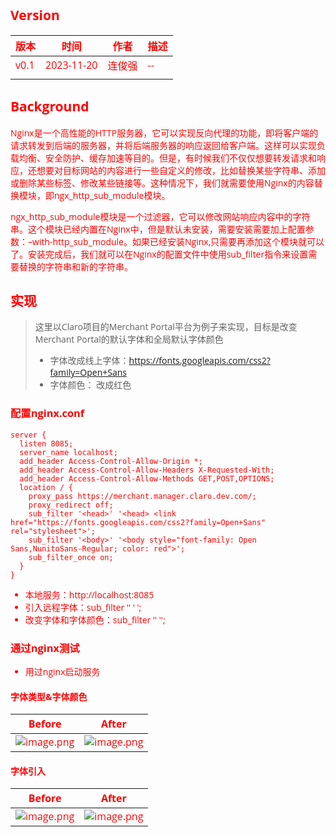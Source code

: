 ## Version
| **版本** | **时间** | **作者** | **描述** |
| --- | --- | --- | --- |
| v0.1 | 2023-11-20 | 连俊强 | -- |
|  |  |  |  |


## Background
Nginx是一个高性能的HTTP服务器，它可以实现反向代理的功能，即将客户端的请求转发到后端的服务器，并将后端服务器的响应返回给客户端。这样可以实现负载均衡、安全防护、缓存加速等目的。但是，有时候我们不仅仅想要转发请求和响应，还想要对目标网站的内容进行一些自定义的修改，比如替换某些字符串、添加或删除某些标签、修改某些链接等。这种情况下，我们就需要使用Nginx的内容替换模块，即ngx_http_sub_module模块。

ngx_http_sub_module模块是一个过滤器，它可以修改网站响应内容中的字符串。这个模块已经内置在Nginx中，但是默认未安装，需要安装需要加上配置参数：–with-http_sub_module。如果已经安装Nginx,只需要再添加这个模块就可以了。安装完成后，我们就可以在Nginx的配置文件中使用sub_filter指令来设置需要替换的字符串和新的字符串。

## 实现
> 这里以Claro项目的Merchant Portal平台为例子来实现，目标是改变Merchant Portal的默认字体和全局默认字体颜色
> - 字体改成线上字体：https://fonts.googleapis.com/css2?family=Open+Sans
> - 字体颜色： 改成红色

### 配置nginx.conf
```nginx
server {
  listen 8085;
  server_name localhost;
  add_header Access-Control-Allow-Origin *;
  add_header Access-Control-Allow-Headers X-Requested-With;
  add_header Access-Control-Allow-Methods GET,POST,OPTIONS;
  location / {
    proxy_pass https://merchant.manager.claro.dev.com/;
    proxy_redirect off;
    sub_filter '<head>' '<head> <link href="https://fonts.googleapis.com/css2?family=Open+Sans" rel="stylesheet">';
    sub_filter '<body>' '<body style="font-family: Open Sans,NunitoSans-Regular; color: red">';
    sub_filter_once on;
  }
}
```

- 本地服务：http://localhost:8085
- 引入远程字体：sub_filter '<head>' '<head> <link href="https://fonts.googleapis.com/css2?family=Open+Sans" rel="stylesheet">';
- 改变字体和字体颜色：sub_filter '<body>' '<body style="font-family: Open Sans,NunitoSans-Regular; color: red">';


### 通过nginx测试

- 用过nginx启动服务
#### 字体类型&字体颜色
| **Before** | **After** |
| --- | --- |
| ![image.png](http://s4lrouxtt.hn-bkt.clouddn.com/moon/article/nginx-update-font-01.jpg) | ![image.png](http://s4lrouxtt.hn-bkt.clouddn.com/moon/article/nginx-update-font-02.jpg) |

#### 字体引入
| **Before** | **After** |
| --- | --- |
| ![image.png](http://s4lrouxtt.hn-bkt.clouddn.com/moon/article/nginx-update-font-03.jpg) | ![image.png](http://s4lrouxtt.hn-bkt.clouddn.com/moon/article/nginx-update-font-04.jpg) |





